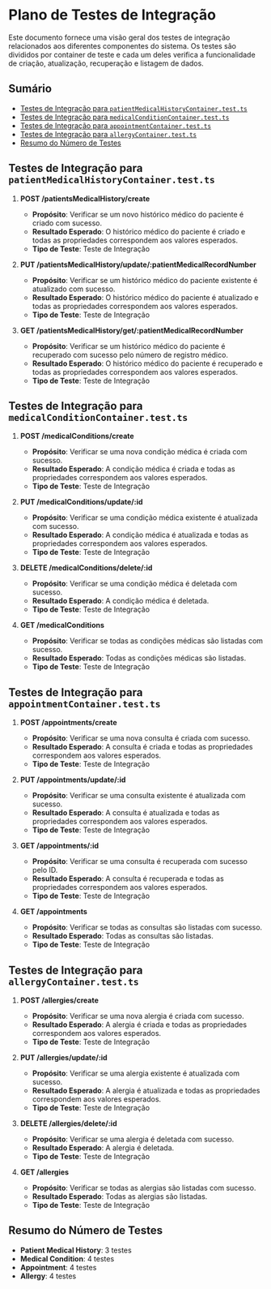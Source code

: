 # Plano de Testes de Integração

Este documento fornece uma visão geral dos testes de integração relacionados aos diferentes componentes do sistema. Os testes são divididos por container de teste e cada um deles verifica a funcionalidade de criação, atualização, recuperação e listagem de dados.

## Sumário

- [Testes de Integração para `patientMedicalHistoryContainer.test.ts`](#testes-de-integração-para-patientmedicalhistorycontainertests)
- [Testes de Integração para `medicalConditionContainer.test.ts`](#testes-de-integração-para-medicalconditioncontainertests)
- [Testes de Integração para `appointmentContainer.test.ts`](#testes-de-integração-para-appointmentcontainertests)
- [Testes de Integração para `allergyContainer.test.ts`](#testes-de-integração-para-allergycontainertests)
- [Resumo do Número de Testes](#resumo-do-número-de-testes)

## Testes de Integração para `patientMedicalHistoryContainer.test.ts`

1. **POST /patientsMedicalHistory/create**
   - **Propósito**: Verificar se um novo histórico médico do paciente é criado com sucesso.
   - **Resultado Esperado**: O histórico médico do paciente é criado e todas as propriedades correspondem aos valores esperados.
   - **Tipo de Teste**: Teste de Integração

2. **PUT /patientsMedicalHistory/update/:patientMedicalRecordNumber**
   - **Propósito**: Verificar se um histórico médico do paciente existente é atualizado com sucesso.
   - **Resultado Esperado**: O histórico médico do paciente é atualizado e todas as propriedades correspondem aos valores esperados.
   - **Tipo de Teste**: Teste de Integração

3. **GET /patientsMedicalHistory/get/:patientMedicalRecordNumber**
   - **Propósito**: Verificar se um histórico médico do paciente é recuperado com sucesso pelo número de registro médico.
   - **Resultado Esperado**: O histórico médico do paciente é recuperado e todas as propriedades correspondem aos valores esperados.
   - **Tipo de Teste**: Teste de Integração

## Testes de Integração para `medicalConditionContainer.test.ts`

1. **POST /medicalConditions/create**
   - **Propósito**: Verificar se uma nova condição médica é criada com sucesso.
   - **Resultado Esperado**: A condição médica é criada e todas as propriedades correspondem aos valores esperados.
   - **Tipo de Teste**: Teste de Integração

2. **PUT /medicalConditions/update/:id**
   - **Propósito**: Verificar se uma condição médica existente é atualizada com sucesso.
   - **Resultado Esperado**: A condição médica é atualizada e todas as propriedades correspondem aos valores esperados.
   - **Tipo de Teste**: Teste de Integração

3. **DELETE /medicalConditions/delete/:id**
   - **Propósito**: Verificar se uma condição médica é deletada com sucesso.
   - **Resultado Esperado**: A condição médica é deletada.
   - **Tipo de Teste**: Teste de Integração

4. **GET /medicalConditions**
   - **Propósito**: Verificar se todas as condições médicas são listadas com sucesso.
   - **Resultado Esperado**: Todas as condições médicas são listadas.
   - **Tipo de Teste**: Teste de Integração

## Testes de Integração para `appointmentContainer.test.ts`

1. **POST /appointments/create**
   - **Propósito**: Verificar se uma nova consulta é criada com sucesso.
   - **Resultado Esperado**: A consulta é criada e todas as propriedades correspondem aos valores esperados.
   - **Tipo de Teste**: Teste de Integração

2. **PUT /appointments/update/:id**
   - **Propósito**: Verificar se uma consulta existente é atualizada com sucesso.
   - **Resultado Esperado**: A consulta é atualizada e todas as propriedades correspondem aos valores esperados.
   - **Tipo de Teste**: Teste de Integração

3. **GET /appointments/:id**
   - **Propósito**: Verificar se uma consulta é recuperada com sucesso pelo ID.
   - **Resultado Esperado**: A consulta é recuperada e todas as propriedades correspondem aos valores esperados.
   - **Tipo de Teste**: Teste de Integração

4. **GET /appointments**
   - **Propósito**: Verificar se todas as consultas são listadas com sucesso.
   - **Resultado Esperado**: Todas as consultas são listadas.
   - **Tipo de Teste**: Teste de Integração

## Testes de Integração para `allergyContainer.test.ts`

1. **POST /allergies/create**
   - **Propósito**: Verificar se uma nova alergia é criada com sucesso.
   - **Resultado Esperado**: A alergia é criada e todas as propriedades correspondem aos valores esperados.
   - **Tipo de Teste**: Teste de Integração

2. **PUT /allergies/update/:id**
   - **Propósito**: Verificar se uma alergia existente é atualizada com sucesso.
   - **Resultado Esperado**: A alergia é atualizada e todas as propriedades correspondem aos valores esperados.
   - **Tipo de Teste**: Teste de Integração

3. **DELETE /allergies/delete/:id**
   - **Propósito**: Verificar se uma alergia é deletada com sucesso.
   - **Resultado Esperado**: A alergia é deletada.
   - **Tipo de Teste**: Teste de Integração

4. **GET /allergies**
   - **Propósito**: Verificar se todas as alergias são listadas com sucesso.
   - **Resultado Esperado**: Todas as alergias são listadas.
   - **Tipo de Teste**: Teste de Integração

## Resumo do Número de Testes

- **Patient Medical History**: 3 testes
- **Medical Condition**: 4 testes
- **Appointment**: 4 testes
- **Allergy**: 4 testes
